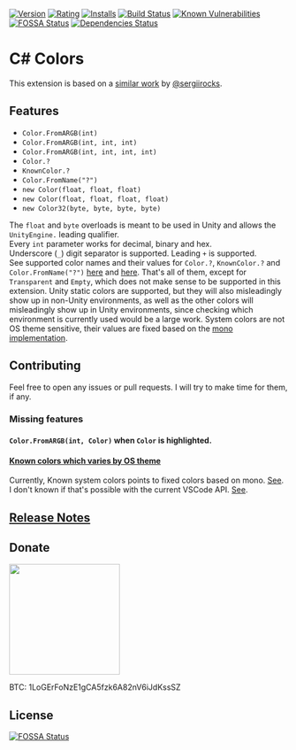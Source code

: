 [![Version](https://vsmarketplacebadge.apphb.com/version-short/logerfo.csharp-colors.svg)](https://marketplace.visualstudio.com/items?itemName=logerfo.csharp-colors)
[![Rating](https://vsmarketplacebadge.apphb.com/rating-short/logerfo.csharp-colors.svg)](https://marketplace.visualstudio.com/items?itemName=logerfo.csharp-colors)
[![Installs](https://vsmarketplacebadge.apphb.com/installs/logerfo.csharp-colors.svg)](https://marketplace.visualstudio.com/items?itemName=logerfo.csharp-colors)
[![Build Status](https://travis-ci.org/Logerfo/csharp-colors.svg?branch=master)](https://travis-ci.org/Logerfo/csharp-colors)
[![Known Vulnerabilities](https://snyk.io/test/github/logerfo/csharp-colors/badge.svg)](https://snyk.io/test/github/logerfo/csharp-colors)
[![FOSSA Status](https://app.fossa.io/api/projects/git%2Bgithub.com%2FLogerfo%2Fcsharp-colors.svg?type=shield)](https://app.fossa.io/projects/git%2Bgithub.com%2FLogerfo%2Fcsharp-colors?ref=badge_shield)
[![Dependencies Status](https://david-dm.org/logerfo/csharp-colors/dev-status.svg)](https://david-dm.org/logerfo/csharp-colors?type=dev)

# C# Colors

This extension is based on a [similar work](https://github.com/sergiirocks/vscode-ext-color-highlight) by [@sergiirocks](https://github.com/sergiirocks).

## Features

- `Color.FromARGB(int)`
- `Color.FromARGB(int, int, int)`
- `Color.FromARGB(int, int, int, int)`
- `Color.?`
- `KnownColor.?`
- `Color.FromName("?")`
- `new Color(float, float, float)`
- `new Color(float, float, float, float)`
- `new Color32(byte, byte, byte, byte)`

The `float` and `byte` overloads is meant to be used in Unity and allows the `UnityEngine.` leading qualifier.  
Every `int` parameter works for decimal, binary and hex.  
Underscore (`_`) digit separator is supported. Leading `+` is supported.  
See supported color names and their values for `Color.?`, `KnownColor.?` and `Color.FromName("?")` [here](https://github.com/Logerfo/csharp-colors/blob/master/src/strategies/colors.json) and [here](https://github.com/Logerfo/csharp-colors/blob/master/src/strategies/systemcolors.json). That's all of them, except for `Transparent` and `Empty`, which does not make sense to be supported in this extension. Unity static colors are supported, but they will also misleadingly show up in non-Unity environments, as well as the other colors will misleadingly show up in Unity environments, since checking which environment is currently used would be a large work. System colors are not OS theme sensitive, their values are fixed based on the [mono implementation](https://github.com/mono/mono/blob/c5b88ec4f323f2bdb7c7d0a595ece28dae66579c/mcs/class/System.Drawing/System.Drawing/KnownColors.cs#L35).

## Contributing

Feel free to open any issues or pull requests. I will try to make time for them, if any.

### Missing features

#### `Color.FromARGB(int, Color)` when `Color` is highlighted.

#### [Known colors which varies by OS theme](https://github.com/Logerfo/csharp-colors/pull/2)

Currently, Known system colors points to fixed colors based on mono. [See](https://github.com/mono/mono/blob/c5b88ec4f323f2bdb7c7d0a595ece28dae66579c/mcs/class/System.Drawing/System.Drawing/KnownColors.cs#L35).  
I don't known if that's possible with the current VSCode API. [See](https://github.com/mono/mono/blob/c5b88ec4f323f2bdb7c7d0a595ece28dae66579c/mcs/class/System.Drawing/System.Drawing/KnownColors.cs#L232).

## [Release Notes](CHANGELOG.md)

## Donate

<img src="https://i.imgur.com/ndlBtuX.png" width="200">

BTC: 1LoGErFoNzE1gCA5fzk6A82nV6iJdKssSZ

## License

[![FOSSA Status](https://app.fossa.io/api/projects/git%2Bgithub.com%2FLogerfo%2Fcsharp-colors.svg?type=large)](https://app.fossa.io/projects/git%2Bgithub.com%2FLogerfo%2Fcsharp-colors?ref=badge_large)
